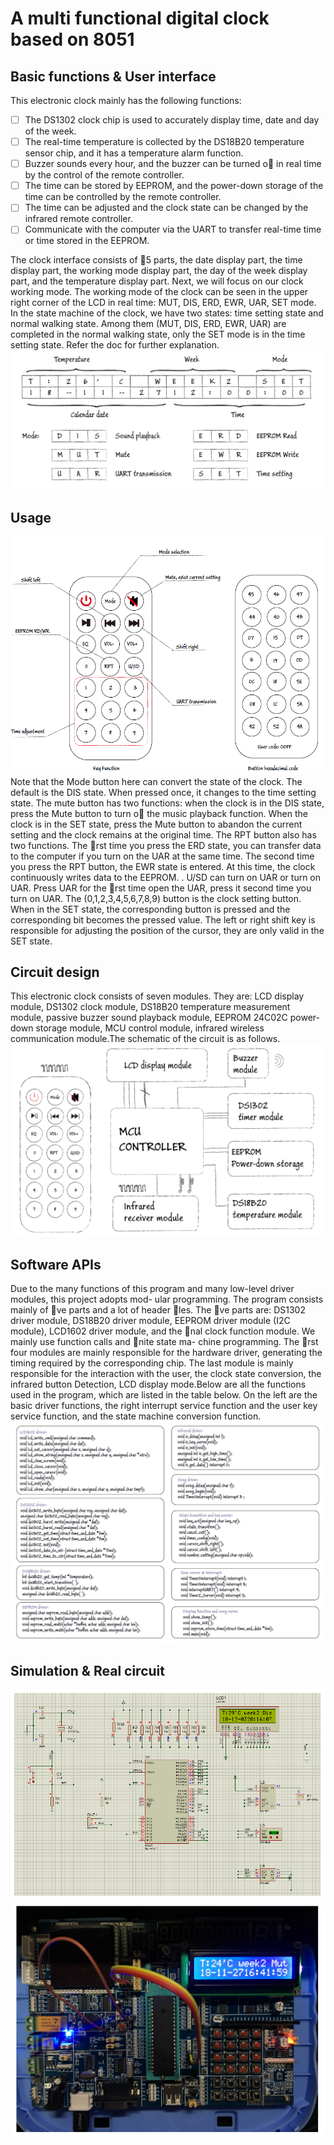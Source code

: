 # A multi functional digital clock based on 8051
## Basic functions & User interface 
This electronic clock mainly has the following functions:
- [ ] The DS1302 clock chip is used to accurately display time, date and day of the week.
- [ ] The real-time temperature is collected by the DS18B20 temperature sensor chip, and it has a
temperature alarm function.
- [ ] Buzzer sounds every hour, and the buzzer can be turned o in real time by the control of the
remote controller.
- [ ] The time can be stored by EEPROM, and the power-down storage of the time can be controlled
by the remote controller.
- [ ] The time can be adjusted and the clock state can be changed by the infrared remote controller.
- [ ] Communicate with the computer via the UART to transfer real-time time or time stored in the
EEPROM.

The clock interface consists of 5 parts, the date display part, the time display part, the working mode
display part, the day of the week display part, and the temperature display part. Next, we will focus on
our clock working mode. The working mode of the clock can be seen in the upper right corner of the
LCD in real time: MUT, DIS, ERD, EWR, UAR, SET mode. In the  state machine of the
clock, we have two states: time setting state and normal walking state. Among them (MUT, DIS,
ERD, EWR, UAR) are completed in the normal walking state, only the SET mode is in the time setting
state. Refer the doc for further explanation.
![ui](./fig/a.png)

## Usage
![ui](./fig/f.png)
Note that the Mode button here can convert the state of the clock. The default is the DIS state. When
pressed once, it changes to the time setting state. The mute button has two functions: when the clock is
in the DIS state, press the Mute button to turn o the music playback function. When the clock is in the
SET state, press the Mute button to abandon the current setting and the clock remains at the original
time. The RPT button also has two functions. The rst time you press the ERD state, you can transfer
data to the computer if you turn on the UAR at the same time. The second time you press the RPT
button, the EWR state is entered. At this time, the clock continuously writes data to the EEPROM. .
U/SD can turn on UAR or turn on UAR. Press UAR for the rst time open the UAR, press it second
time you turn on UAR. The (0,1,2,3,4,5,6,7,8,9) button is the clock setting button. When in the SET
state, the corresponding button is pressed and the corresponding bit becomes the pressed value. The left
or right shift key is responsible for adjusting the position of the cursor, they are only valid in the SET
state.

## Circuit design
This electronic clock consists of seven modules. They
are: LCD display module, DS1302 clock module, DS18B20 temperature measurement module, passive
buzzer sound playback module, EEPROM 24C02C power-down storage module, MCU control module,
infrared wireless communication module.The schematic of the circuit is as follows.
![circuit](./fig/b.png)

## Software APIs
Due to the many functions of this program and many low-level driver modules, this project adopts mod-
ular programming. The program consists mainly of ve parts and a lot of header les. The ve parts
are: DS1302 driver module, DS18B20 driver module, EEPROM driver module (I2C module), LCD1602
driver module, and the nal clock function module. We mainly use function calls and nite state ma-
chine programming. The rst four modules are mainly responsible for the hardware driver, generating
the timing required by the corresponding chip. The last module is mainly responsible for the interaction
with the user, the clock state conversion, the infrared button Detection, LCD display mode.Below are all the functions used in the program, which are listed in the table below. On the left are the basic driver functions, the right interrupt service function and the user key service function, and the state machine conversion function.
![apis](./fig/c.png)

## Simulation & Real circuit

![apis](./fig/d.png)
![apis](./fig/e.png)
